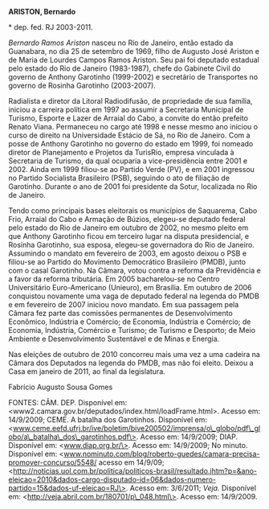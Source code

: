 **ARISTON, Bernardo**

\* dep. fed. RJ 2003-2011.

*Bernardo Ramos Ariston* nasceu no Rio de Janeiro, então estado da
Guanabara, no dia 25 de setembro de 1969, filho de Augusto José Ariston
e de Maria de Lourdes Campos Ramos Ariston. Seu pai foi deputado
estadual pelo estado do Rio de Janeiro (1983-1987), chefe do Gabinete
Civil do governo de Anthony Garotinho (1999-2002) e secretário de
Transportes no governo de Rosinha Garotinho (2003-2007).

Radialista e diretor da Litoral Radiodifusão, de propriedade de sua
família, iniciou a carreira política em 1997 ao assumir a Secretaria
Municipal de Turismo, Esporte e Lazer de Arraial do Cabo, a convite do
então prefeito Renato Viana. Permaneceu no cargo até 1998 e nesse mesmo
ano iniciou o curso de direito na Universidade Estácio de Sá, no Rio de
Janeiro. Com a posse de Anthony Garotinho no governo do estado em 1999,
foi nomeado diretor de Planejamento e Projetos da TurisRio, empresa
vinculada à Secretaria de Turismo, da qual ocuparia a vice-presidência
entre 2001 e 2002. Ainda em 1999 filiou-se ao Partido Verde (PV), e em
2001 ingressou no Partido Socialista Brasileiro (PSB), seguindo o ato de
filiação de Garotinho. Durante o ano de 2001 foi presidente da Sotur,
localizada no Rio de Janeiro.

Tendo como principais bases eleitorais os municípios de Saquarema, Cabo
Frio, Arraial do Cabo e Armação de Búzios, elegeu-se deputado federal
pelo estado do Rio de Janeiro em outubro de 2002, no mesmo pleito em que
Anthony Garotinho ficou em terceiro lugar na disputa presidencial, e
Rosinha Garotinho, sua esposa, elegeu-se governadora do Rio de Janeiro.
Assumindo o mandato em fevereiro de 2003, em agosto deixou o PSB e
filiou-se ao Partido do Movimento Democrático Brasileiro (PMDB), junto
com o casal Garotinho. Na Câmara, votou contra a reforma da Previdência
e a favor da reforma tributária. Em 2005 bacharelou-se no Centro
Universitário Euro-Americano (Unieuro), em Brasília. Em outubro de 2006
conquistou novamente uma vaga de deputado federal na legenda do PMDB e
em fevereiro de 2007 iniciou novo mandato. Em sua passagem pela Câmara
fez parte das comissões permanentes de Desenvolvimento Econômico,
Indústria e Comércio; de Economia, Indústria e Comércio; de Economia,
Indústria, Comércio e Turismo; de Turismo e Desporto; de Meio Ambiente e
Desenvolvimento Sustentável e de Minas e Energia.

Nas eleições de outubro de 2010 concorreu mais uma vez a uma cadeira na
Câmara dos Deputados na legenda do PMDB, mas não foi eleito. Deixou a
Casa em janeiro de 2011, ao final da legislatura.

Fabrício Augusto Sousa Gomes

FONTES: CÂM. DEP. Disponível em:
\<www2.camara.gov.br/deputados/index.html/loadFrame.html\>. Acesso em:
14/9/2009; CEME. A batalha dos Garotinhos. Disponível em:
\<www.ceme.eefd.ufrj.br/ive/boletim/bive200502/imprensa/o\_globo/pdf\_globo/a\_batalha\_dos\_garotinhos.pdf\>.
Acesso em: 14/9/2009; DIAP. Disponível em: \<www.diap.org.br/\>. Acesso
em: 14/9/2009; No minuto. Disponível em:
\<www.nominuto.com/blog/roberto-guedes/camara-precisa-promover-concurso/5548/
acesso em 14/9/09;
\<http://noticias.uol.com.br/politica/politicos-brasil/resultado.jhtm?p=&ano-eleicao=2010&dados-cargo-disputado-id=06&dados-numero-partido=15&dados-uf-eleicao=RJ\>.
Acesso em: 3/6/2011; *Veja.* Disponível em:
\<http://veja.abril.com.br/180701/p\_048.html\>. Acesso em: 14/9/2009.
